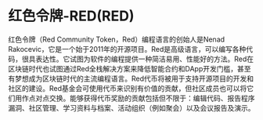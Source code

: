 # 

# 红色令牌-RED(RED)

红色令牌（Red Community Token，Red）编程语言的创始人是Nenad  Rakocevic，它是一个始于2011年的开源项目。Red是高级语言，可以编写各种代码，很具表达性。它试图为软件的编程提供一种简洁易用、性能好的方法。Red在区块链时代也试图通过Red全栈解决方案来降低智能合约和DApp开发门槛，甚至有梦想成为区块链时代的主流编程语言。Red代币将被用于支持开源项目的开发和社区的建设。Red基金会可使用代币来识别有价值的贡献，但社区成员也可以将它们用作点对点交换。能够获得代币奖励的贡献包括但不限于：编辑代码、报告程序漏洞、社区管理、学习资料与档案、活动组织（例如聚会）以及会议报告及演示。



